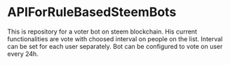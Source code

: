 # APIForRuleBasedSteemBots
This is repository for a voter bot on steem blockchain. 
His current functionalities are vote with choosed interval on people on the list. 
Interval can be set for each user separately.
Bot can be configured to vote on user every 24h.